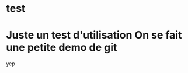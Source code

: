 # test
Juste un test d'utilisation
On se fait une petite demo de git
===============================
yep
